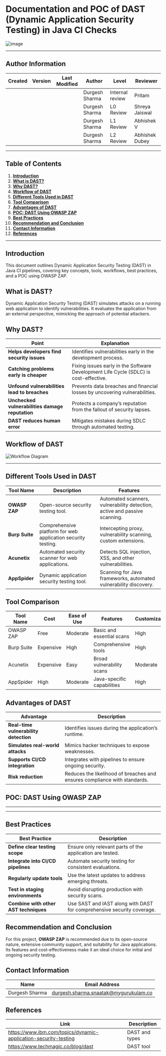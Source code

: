 # **Documentation and POC of DAST (Dynamic Application Security Testing) in Java CI Checks**

![image](https://github.com/user-attachments/assets/4aa0c132-1fbb-45bc-ad5f-2a631586676a)

---

## **Author Information**

| **Created**       | **Version** | **Last Modified** | **Author**        | **Level**            | **Reviewer**  |
|--------------------|-------------|-------------------|-------------------|----------------------|---------------|
|                   |             |                   | Durgesh Sharma    | Internal review      | Pritam        |
|                   |             |                   | Durgesh Sharma    | L0 Review            | Shreya Jaiswal|
|                   |             |                   | Durgesh Sharma    | L1 Review            | Abhishek V    |
|                   |             |                   | Durgesh Sharma    | L2 Review            | Abhishek Dubey|

---

## **Table of Contents**

1. [**Introduction**](#introduction)
2. [**What is DAST?**](#what-is-dast)
3. [**Why DAST?**](#why-dast)
4. [**Workflow of DAST**](#workflow-of-dast)
5. [**Different Tools Used in DAST**](#different-tools-used-in-dast)
6. [**Tool Comparison**](#tool-comparison)
7. [**Advantages of DAST**](#advantages-of-dast)
8. [**POC: DAST Using OWASP ZAP**](#poc-dast-using-owasp-zap)
9. [**Best Practices**](#best-practices)
10. [**Recommendation and Conclusion**](#recommendation-and-conclusion)
11. [**Contact Information**](#contact-information)
12. [**References**](#references)

---

## **Introduction**
This document outlines Dynamic Application Security Testing (DAST) in Java CI pipelines, covering key concepts, tools, workflows, best practices, and a POC using OWASP ZAP.

## **What is DAST?**
Dynamic Application Security Testing (DAST) simulates attacks on a running web application to identify vulnerabilities. It evaluates the application from an external perspective, mimicking the approach of potential attackers.

## **Why DAST?**
| **Point**                           | **Explanation**                                                                 |
|-------------------------------------|---------------------------------------------------------------------------------|
| **Helps developers find security issues** | Identifies vulnerabilities early in the development process.                    |
| **Catching problems early is cheaper** | Fixing issues early in the Software Development Life Cycle (SDLC) is cost-effective. |
| **Unfound vulnerabilities lead to breaches** | Prevents data breaches and financial losses by uncovering vulnerabilities.       |
| **Unchecked vulnerabilities damage reputation** | Protects a company’s reputation from the fallout of security lapses.             |
| **DAST reduces human error**        | Mitigates mistakes during SDLC through automated testing.                       |

## **Workflow of DAST**

![Workflow Diagram](https://xebia.com/wp-content/uploads/2023/02/HowDastWorks-1024x386.png.webp)

---

## **Different Tools Used in DAST**
| **Tool Name**                | **Description**                                                                 | **Features**                                                  |
|------------------------------|---------------------------------------------------------------------------------|----------------------------------------------------------------|
| **OWASP ZAP**                 | Open-source security testing tool.                                              | Automated scanners, vulnerability detection, active and passive scanning. |
| **Burp Suite**                | Comprehensive platform for web application security testing.                    | Intercepting proxy, vulnerability scanning, custom extensions.   |
| **Acunetix**                  | Automated security scanner for web applications.                                | Detects SQL injection, XSS, and other vulnerabilities.            |
| **AppSpider**                 | Dynamic application security testing tool.                                      | Scanning for Java frameworks, automated vulnerability discovery. |

## **Tool Comparison**
| **Tool Name**   | **Cost**      | **Ease of Use** | **Features**               | **Customization**   |
|-----------------|---------------|-----------------|----------------------------|----------------------|
| OWASP ZAP       | Free          | Moderate        | Basic and essential scans  | High                 |
| Burp Suite      | Expensive     | High            | Comprehensive tools        | High                 |
| Acunetix        | Expensive     | Easy            | Broad vulnerability scans  | Moderate             |
| AppSpider       | High          | Moderate        | Java-specific capabilities | High                 |

## **Advantages of DAST**
| **Advantage**                 | **Description**                                                              |
|-------------------------------|------------------------------------------------------------------------------|
| **Real-time vulnerability detection** | Identifies issues during the application’s runtime.                          |
| **Simulates real-world attacks**       | Mimics hacker techniques to expose weaknesses.                              |
| **Supports CI/CD integration**         | Integrates with pipelines to ensure ongoing security.                      |
| **Risk reduction**                     | Reduces the likelihood of breaches and ensures compliance with standards.  |

## **POC: DAST Using OWASP ZAP**

---



---

## **Best Practices**
| **Best Practice**                         | **Description**                                                                |
|------------------------------------------|--------------------------------------------------------------------------------|
| **Define clear testing scope**            | Ensure only relevant parts of the application are tested.                     |
| **Integrate into CI/CD pipelines**        | Automate security testing for consistent evaluations.                         |
| **Regularly update tools**                | Use the latest updates to address emerging threats.                           |
| **Test in staging environments**          | Avoid disrupting production with security scans.                              |
| **Combine with other AST techniques**     | Use SAST and IAST along with DAST for comprehensive security coverage.        |

## **Recommendation and Conclusion**
For this project, **OWASP ZAP** is recommended due to its open-source nature, extensive community support, and suitability for Java applications. Its features and cost-effectiveness make it an ideal choice for initial and ongoing security testing.

## **Contact Information**
| **Name**           | **Email Address**                              |
|---------------------|-----------------------------------------------|
| Durgesh Sharma      | durgesh.sharma.snaatak@mygurukulam.co         |

## **References**
| **Link** | **Description** |
|------------------------------------------------------|------------------|
| https://www.ibm.com/topics/dynamic-application-security-testing| DAST and types |
| https://www.techmagic.co/blog/dast| DAST tool |

